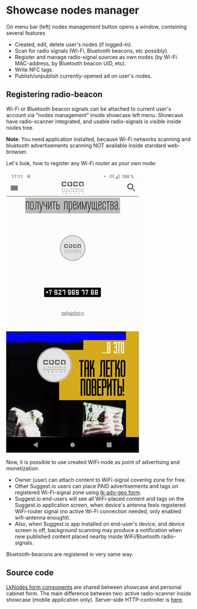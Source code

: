 # Showcase nodes manager

On menu bar (left) nodes management button opens a window, containing several features
- Created, edit, delete user's nodes (if logged-in).
- Scan for radio signals (Wi-Fi, Bluetooth beacons, etc possibly).
- Register and manage radio-signal sources as own nodes (by Wi-Fi MAC-address, by Bluetooth beacon UID, etc).
- Write NFC tags.
- Publish/unpublish currently-opened ad on user's nodes.

## Registering radio-beacon
Wi-Fi or Bluetooth beacon signals can be attached to current user's account via "nodes management" inside showcase left menu.
Showcase have radio-scanner integrated, and usable radio-signals is visible inside nodes tree.

**Note**: You need application installed, because Wi-Fi networks scanning and bluetooth advertisements 
scanning NOT available inside standard web-browser.

Let's look, how to register any Wi-Fi router as your own node:

![Register some Wi-Fi router as node](../../images/showcase-nodes-register-wifi.gif)

Now, it is possible to use created WiFi-node as point of advertising and monetization:
- Owner (user) can attach content to WiFi-signal covering zone for free.
- Other Suggest.io users can place PAID advertisements and tags on registered Wi-Fi-signal zone using
  [lk-adv-geo form](../cabinet/adv-geo.md).
- Suggest.io end-users will see all WiFi-placed content and tags on the Suggest.io application screen,
  when device's antenna feels registered WiFi-router signal
  (no active Wi-Fi connection needed, only enabled wifi-antenna enought).
- Also, when Suggest.io app installed on end-user's device, and device screen is off, background scanning
  may produce a notification when new published content placed nearby inside WiFi/Bluetooth radio-signals.

Bluetooth-beacons are registered in very same way.

## Source code
[LkNodes form components](../../../src1/client/lk/nodes/form) are shared between showcase and personal cabinet form.
The main difference between two: active radio-scanner inside showcase (mobile application only). Server-side
HTTP-controller is [here](../../../src1/server/www/app/controllers/LkNodes.scala).
